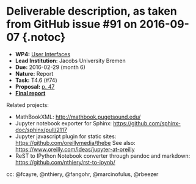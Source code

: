 # Deliverable description, as taken from GitHub issue #91 on 2016-09-07 {.notoc}

- **WP4:** [User Interfaces](https://github.com/OpenDreamKit/OpenDreamKit/tree/master/WP4)
- **Lead Institution:** Jacobs University Bremen
- **Due:** 2016-02-29 (month 6)
- **Nature:** Report
- **Task:** T4.6 (#74)
- **Proposal:** [p. 47](https://github.com/OpenDreamKit/OpenDreamKit/raw/master/Proposal/proposal-www.pdf)
- **[Final report](https://github.com/OpenDreamKit/OpenDreamKit/raw/master/WP4/D4.2/report-final.pdf)**

Related projects:
- MathBookXML: http://mathbook.pugetsound.edu/
- Jupyter notebook exporter for Sphinx: https://github.com/sphinx-doc/sphinx/pull/2117
- Jupyter javascript plugin for static sites: https://github.com/oreillymedia/thebe
  See also: https://www.oreilly.com/ideas/jupyter-at-oreilly
- ReST to IPython Notebook converter through pandoc and markdown: https://github.com/nthiery/rst-to-ipynb/

cc: @fcayre, @nthiery, @fangohr, @marcinofulus, @rbeezer
